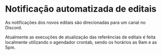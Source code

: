 # Notificação automatizada de editais

As notificações dos novos editais são direcionadas para um canal no Discord.

Atualmente as execuções de atualização das referências de editais é feita localmente utilizando o agendador crontab, sendo os horários as 9am e as 5pm.
